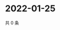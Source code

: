 # 2022-01-25

共 0 条

<!-- BEGIN WEIBO -->
<!-- 最后更新时间 Tue Jan 25 2022 13:12:49 GMT+0800 (China Standard Time) -->

<!-- END WEIBO -->

